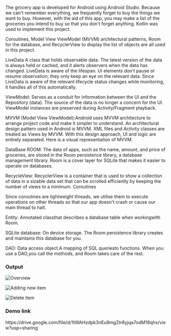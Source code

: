 The grocery app is developed for Android using Android Studio. Because we can't remember everything, we frequently forget to buy the things we want to buy. However, with the aid of this app, you may make a list of the groceries you intend to buy so that you don't forget anything. Kotlin was used to implement this project.


Coroutines, Model View ViewModel (MVVM) architectural patterns, Room for the database, and RecyclerView to display the list of objects are all used in this project.

LiveData
 A class that holds observable data. The latest version of the data is always held or cached, and it alerts observers when the data has changed. LiveData is aware of the lifespan. UI elements don't pause or resume observation; they only keep an eye on the relevant data. Since LiveData is aware of the relevant lifecycle status changes while monitoring, it handles all of this automatically.

ViewModel: Serves as a conduit for information between the UI and the Repository (data). The source of the data is no longer a concern for the UI. ViewModel instances are preserved during Activity/Fragment playback.

MVVM (Model View ViewModel):Android uses MVVM architecture to arrange project code and make it simpler to understand. An architectural design pattern used in Android is MVVM. XML files and Activity classes are treated as Views by MVVM. With this design approach, UI and logic are entirely separated. Here is a visual representation of MVVM.

DataBase ROOM: The data of apps, such as the name, amount, and price of groceries, are stored in the Room persistence library, a database management library. Room is a cover layer for SQLite that makes it easier to operate on databases.

RecycleView: RecyclerView is a container that is used to show a collection of data in a sizable data set that can be scrolled efficiently by keeping the number of views to a minimum.
Coroutines

Since coroutines are lightweight threads, we utilise them to execute operations on other threads so that our app doesn't crash or cause our main thread to halt.

Entity: Annotated classthat describes a database table when workingwith Room.

SQLite database: On device storage. The Room persistence library creates and maintains this database for you.

DAO: Data access object.A mapping of SQL queriesto functions. When you use a DAO,you call the methods, and Room takes care of the rest.

<h3><b>Output</b></h3>

![Overview](url "/Screenshot/Overview.png")

![Adding new item](url "/Screenshot/Add new item.png")

![Delete item](url "/Screenshot/delete item.png")

<h3><b>Demo link</b></h3>
https://drive.google.com/file/d/1tWAHzdpk3nEu9mgZtr8yjqa7odM16qhx/view?usp=sharing